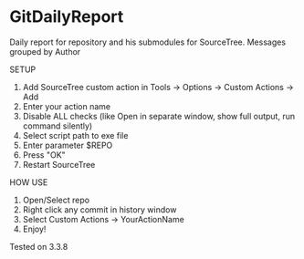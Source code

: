 # GitDailyReport
Daily report for repository and his submodules for SourceTree. Messages grouped by Author

SETUP
1. Add SourceTree custom action in Tools -> Options -> Custom Actions -> Add
2. Enter your action name
3. Disable ALL checks (like Open in separate window, show full output, run  command silently)
3. Select script path to exe file
4. Enter parameter $REPO
5. Press "OK"
6. Restart SourceTree

HOW USE
1. Open/Select repo
2. Right click any commit in history window
3. Select Custom Actions -> YourActionName
4. Enjoy!

Tested on 3.3.8
